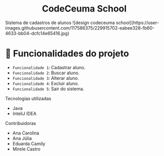 <h1 align="center">CodeCeuma School</h1>
Sistema de cadastros de alunos
![design codeceuma school](https://user-images.githubusercontent.com/117586375/229915702-eabee328-fb60-4633-bb04-dcfc14e65416.jpg)
<p align="center">

# :hammer: Funcionalidades do projeto

- `Funcionalidade 1`: Cadastrar aluno.
- `Funcionalidade 2`: Buscar aluno.
- `Funcionalidade 3`: Alterar aluno.
- `Funcionalidade 4`: Excluir aluno.
- `Funcionalidade 5`: Sair do sistema.

Tecnologias utilizadas

- Java
- InteliJ IDEA

Contribuidoras 

- Ana Carolina
- Ana Júlia 
- Eduarda Camily
- Mirele Castro
